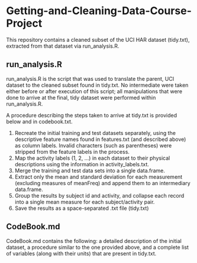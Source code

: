 # Getting-and-Cleaning-Data-Course-Project
This repository contains a cleaned subset of the UCI HAR dataset (tidy.txt), extracted from that dataset via run_analysis.R.

## run_analysis.R
run_analysis.R is the script that was used to translate the parent, UCI dataset to the cleaned subset found in tidy.txt.  No intermediate were taken either before or after execution of this script; all manipulations that were done to arrive at the final, tidy dataset were performed within run_analysis.R.

A procedure describing the steps taken to arrive at tidy.txt is provided below and in codebook.txt.

1. Recreate the initial training and test datasets separately, using the descriptive feature names found in features.txt (and described above) as column labels.  Invalid characters (such as parentheses) were stripped from the feature labels in the process. 
2. Map the activity labels (1, 2, ...) in each dataset to their physical descriptions using the information in activity_labels.txt.
3. Merge the training and test data sets into a single data.frame.
4. Extract only the mean and standard deviation for each measurement (excluding measures of meanFreq) and append them to an intermediary data.frame.
5. Group the results by subject id and activity, and collapse each record into a single mean measure for each subject/activity pair.
6. Save the results as a space-separated .txt file (tidy.txt)

## CodeBook.md
CodeBook.md contains the following: a detailed description of the initial dataset, a procedure similar to the one provided above, and a complete list of variables (along with their units) that are present in tidy.txt.
